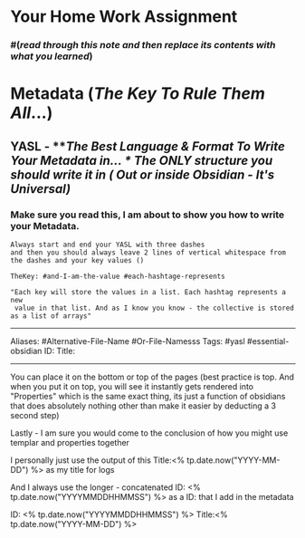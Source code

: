 

# Your Home Work Assignment
### #(_read through this note and then replace its contents with what you learned_)
# Metadata (_The Key To Rule Them All_...)

##  YASL - **_The Best Language & Format To Write Your Metadata in... * The ONLY structure you should write it in ( Out or inside Obsidian - It's Universal)_

### Make sure you read this, I am about to show you how to write your Metadata. 

	Always start and end your YASL with three dashes 
	and then you should always leave 2 lines of vertical whitespace from the dashes and your key values ()
	
	TheKey: #and-I-am-the-value #each-hashtage-represents 
	
	"Each key will store the values in a list. Each hashtag represents a new
	 value in that list. And as I know you know - the collective is stored as a list of arrays"

---

Aliases: #Alternative-File-Name #Or-File-Namesss
Tags: #yasl #essential-obsidian
ID:
Title:

---

You can place it on the bottom or top of the pages (best practice is top. And when you put it on top, you will see it instantly gets rendered into "Properties" which is the same exact thing, its just a function of obsidians that does absolutely nothing other than make it easier by deducting a 3 second step)

Lastly - I am sure you would come to the conclusion of how you might use templar and properties together

I personally just use the output of this Title:<% tp.date.now("YYYY-MM-DD") %> as my title for logs

And I always use the longer - concatenated ID: <% tp.date.now("YYYYMMDDHHMMSS") %> as a ID: that I add in the metadata 

ID: <% tp.date.now("YYYYMMDDHHMMSS") %>
Title:<% tp.date.now("YYYY-MM-DD") %>
















